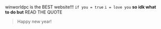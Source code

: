 winworldpc is the BEST website!!!
`` if you = true ``
`` i = love you ``
**so idk what to do but**
READ THE QUOTE
> Happy new year!
